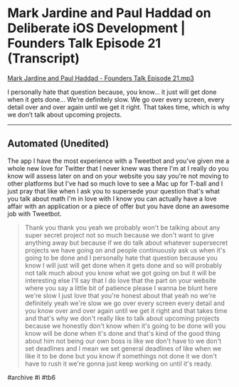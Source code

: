 # Mark Jardine and Paul Haddad on Deliberate iOS Development | Founders Talk Episode 21 (Transcript)
<a href='Mark%20Jardine%20and%20Paul%20Haddad%20-%20Founders%20Talk%20Episode%2021.mp3'>Mark Jardine and Paul Haddad - Founders Talk Episode 21.mp3</a>

I personally hate that question because, you know… it just will get done when it gets done… We’re definitely slow. We go over every screen, every detail over and over again until we get it right. That takes time, which is why we don’t talk about upcoming projects.

- - - -
## Automated (Unedited)
The app I have the most experience with a Tweetbot and you've given me a whole new love for Twitter that I never knew was there I'm at I really do you know will assess later on and on your website you say you're not moving to other platforms but I've had so much love to see a Mac up for T-ball and I just pray that like when I ask you to supersede your question that's what you talk about math I'm in love with I know you can actually have a love affair with an application or a piece of offer but you have done an awesome job with Tweetbot.

> Thank you thank you yeah we probably won't be talking about any super secret project not so much because we don't want to give anything away but because if we do talk about whatever supersecret projects we have going on and people continuously ask us when it's going to be done and I personally hate that question because you know I will just will get done when it gets done and so will probably not talk much about you know what we got going on but it will be interesting else I'll say that I do love that the part on your website where you say a little bit of patience please I wanna be blunt here we're slow I just love that you're honest about that yeah no we're definitely yeah we're slow we go over every screen every detail and you know over and over again until we get it right and that takes time and that's why we don't really like to talk about upcoming projects because we honestly don't know when it's going to be done will you know will be done when it's done and that's kind of the good thing about him not being our own boss is like we don't have to we don't set deadlines and I mean we set general deadlines of like when we like it to be done but you know if somethings not done it we don't have to rush it we're gonna just keep working on until it's ready.  

#archive #i #tb6